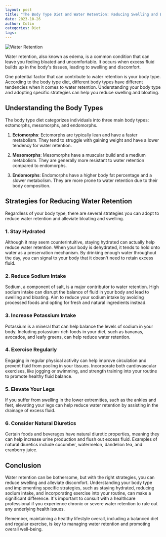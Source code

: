 ```yaml
---
layout: post
title: "The Body Type Diet and Water Retention: Reducing Swelling and Bloating"
date: 2023-10-26
author: Colin
categories: Diet
tags: 
---
```


![Water Retention](https://source.unsplash.com/1600x900/?water,health)

Water retention, also known as edema, is a common condition that can leave you feeling bloated and uncomfortable. It occurs when excess fluid builds up in the body's tissues, leading to swelling and discomfort.

One potential factor that can contribute to water retention is your body type. According to the body type diet, different body types have different tendencies when it comes to water retention. Understanding your body type and adopting specific strategies can help you reduce swelling and bloating.

## Understanding the Body Types

The body type diet categorizes individuals into three main body types: ectomorphs, mesomorphs, and endomorphs.

1. **Ectomorphs**: Ectomorphs are typically lean and have a faster metabolism. They tend to struggle with gaining weight and have a lower tendency for water retention.

2. **Mesomorphs**: Mesomorphs have a muscular build and a medium metabolism. They are generally more resistant to water retention compared to endomorphs.

3. **Endomorphs**: Endomorphs have a higher body fat percentage and a slower metabolism. They are more prone to water retention due to their body composition.

## Strategies for Reducing Water Retention

Regardless of your body type, there are several strategies you can adopt to reduce water retention and alleviate bloating and swelling.

### 1. Stay Hydrated

Although it may seem counterintuitive, staying hydrated can actually help reduce water retention. When your body is dehydrated, it tends to hold onto water as a preservation mechanism. By drinking enough water throughout the day, you can signal to your body that it doesn't need to retain excess fluid.

### 2. Reduce Sodium Intake

Sodium, a component of salt, is a major contributor to water retention. High sodium intake can disrupt the balance of fluid in your body and lead to swelling and bloating. Aim to reduce your sodium intake by avoiding processed foods and opting for fresh and natural ingredients instead.

### 3. Increase Potassium Intake

Potassium is a mineral that can help balance the levels of sodium in your body. Including potassium-rich foods in your diet, such as bananas, avocados, and leafy greens, can help reduce water retention.

### 4. Exercise Regularly

Engaging in regular physical activity can help improve circulation and prevent fluid from pooling in your tissues. Incorporate both cardiovascular exercises, like jogging or swimming, and strength training into your routine to promote healthy fluid balance.

### 5. Elevate Your Legs

If you suffer from swelling in the lower extremities, such as the ankles and feet, elevating your legs can help reduce water retention by assisting in the drainage of excess fluid.

### 6. Consider Natural Diuretics

Certain foods and beverages have natural diuretic properties, meaning they can help increase urine production and flush out excess fluid. Examples of natural diuretics include cucumber, watermelon, dandelion tea, and cranberry juice.

## Conclusion

Water retention can be bothersome, but with the right strategies, you can reduce swelling and alleviate discomfort. Understanding your body type and implementing specific strategies, such as staying hydrated, reducing sodium intake, and incorporating exercise into your routine, can make a significant difference. It's important to consult with a healthcare professional if you experience chronic or severe water retention to rule out any underlying health issues.

Remember, maintaining a healthy lifestyle overall, including a balanced diet and regular exercise, is key to managing water retention and promoting overall well-being.